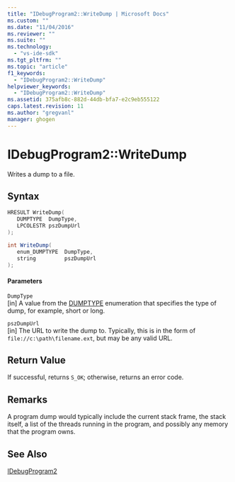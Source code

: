 ```yaml
---
title: "IDebugProgram2::WriteDump | Microsoft Docs"
ms.custom: ""
ms.date: "11/04/2016"
ms.reviewer: ""
ms.suite: ""
ms.technology: 
  - "vs-ide-sdk"
ms.tgt_pltfrm: ""
ms.topic: "article"
f1_keywords: 
  - "IDebugProgram2::WriteDump"
helpviewer_keywords: 
  - "IDebugProgram2::WriteDump"
ms.assetid: 375afb8c-882d-44db-bfa7-e2c9eb555122
caps.latest.revision: 11
ms.author: "gregvanl"
manager: ghogen
---
```

# IDebugProgram2::WriteDump
Writes a dump to a file.  
  
## Syntax  
  
```cpp  
HRESULT WriteDump(   
   DUMPTYPE  DumpType,  
   LPCOLESTR pszDumpUrl  
);  
```  
  
```csharp  
int WriteDump(   
   enum_DUMPTYPE  DumpType,  
   string         pszDumpUrl  
);  
```  
  
#### Parameters  
 `DumpType`  
 [in] A value from the [DUMPTYPE](../../../extensibility/debugger/reference/dumptype.md) enumeration that specifies the type of dump, for example, short or long.  
  
 `pszDumpUrl`  
 [in] The URL to write the dump to. Typically, this is in the form of `file://c:\path\filename.ext`, but may be any valid URL.  
  
## Return Value  
 If successful, returns `S_OK`; otherwise, returns an error code.  
  
## Remarks  
 A program dump would typically include the current stack frame, the stack itself, a list of the threads running in the program, and possibly any memory that the program owns.  
  
## See Also  
 [IDebugProgram2](../../../extensibility/debugger/reference/idebugprogram2.md)